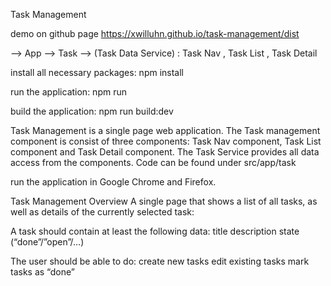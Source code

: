 Task Management

demo on github page
https://xwilluhn.github.io/task-management/dist

--> App
  --> Task
    --> (Task Data Service)
    : Task Nav
    , Task List
    , Task Detail

install all necessary packages:
npm install

run the application: 
npm run

build the application: 
npm run build:dev

Task Management is a single page web application. The Task management component is consist of three components: Task Nav component, Task List component and Task Detail component. The Task Service provides all data access from the components. Code can be found under src/app/task

run the application in Google Chrome and Firefox.



Task Management Overview
A single page that shows a list of all tasks, as well as details of the currently selected task:

A task should contain at least the following data:
title
description
state (“done”/”open”/…)
 
The user should be able to do:
create new tasks
edit existing tasks
mark tasks as “done”
 

